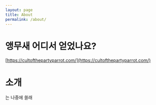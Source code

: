 ```yaml
---
layout: page
title: About
permalink: /about/
---
```


# 앵무새 어디서 얻었나요?
[https://cultofthepartyparrot.com/](https://cultofthepartyparrot.com/)

# 소개
는 나중에 쓸래

